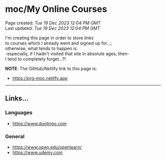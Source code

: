# moc/My Online Courses

Page created: *Tue 19 Dec 2023 12:04 PM GMT*  
Last updated: *Tue 19 Dec 2023 12:04 PM GMT*

I'm creating this page in order to store *links*   
to courses which I already went and signed up for...;   
otherwise, what tends to happen is     
-especially, if I hadn't visited that site in absolute ages; then-     
I tend to completely forget...?!  

**NOTE**: The GitHub/Netlify link to this page is: 

- https://prg-moc.netlify.app
  
-----

## Links...

### Languages

- https://www.duolingo.com  

### General 

- https://www.open.edu/openlearn/  
- https://www.udemy.com  
